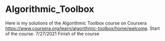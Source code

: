 # Algorithmic_Toolbox
Here is my solutions of the Algorithmic Toolbox course on Coursera
https://www.coursera.org/learn/algorithmic-toolbox/home/welcome.
Start of the course. 7/27/2021
Finish of the course 
